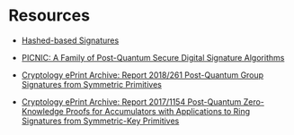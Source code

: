 # Resources

* [Hashed-based Signatures](https://blog.cryptographyengineering.com/2018/04/07/hash-based-signatures-an-illustrated-primer/)

* [PICNIC: A Family of Post-Quantum Secure Digital Signature Algorithms](https://microsoft.github.io/Picnic/)

* [Cryptology ePrint Archive: Report 2018/261 Post-Quantum Group Signatures 
   from Symmetric Primitives](https://eprint.iacr.org/2018/261)

* [Cryptology ePrint Archive: Report 2017/1154 Post-Quantum Zero-Knowledge
  Proofs for Accumulators with Applications to Ring Signatures from
  Symmetric-Key Primitives](https://eprint.iacr.org/2017/1154)
